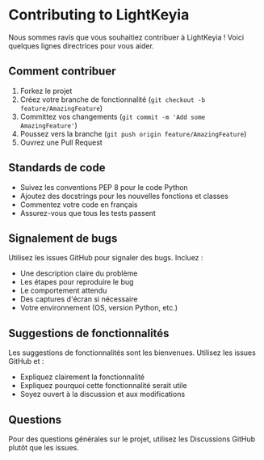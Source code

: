 # Contributing to LightKeyia

Nous sommes ravis que vous souhaitiez contribuer à LightKeyia ! Voici quelques lignes directrices pour vous aider.

## Comment contribuer

1. Forkez le projet
2. Créez votre branche de fonctionnalité (`git checkout -b feature/AmazingFeature`)
3. Committez vos changements (`git commit -m 'Add some AmazingFeature'`)
4. Poussez vers la branche (`git push origin feature/AmazingFeature`)
5. Ouvrez une Pull Request

## Standards de code

- Suivez les conventions PEP 8 pour le code Python
- Ajoutez des docstrings pour les nouvelles fonctions et classes
- Commentez votre code en français
- Assurez-vous que tous les tests passent

## Signalement de bugs

Utilisez les issues GitHub pour signaler des bugs. Incluez :
- Une description claire du problème
- Les étapes pour reproduire le bug
- Le comportement attendu
- Des captures d'écran si nécessaire
- Votre environnement (OS, version Python, etc.)

## Suggestions de fonctionnalités

Les suggestions de fonctionnalités sont les bienvenues. Utilisez les issues GitHub et :
- Expliquez clairement la fonctionnalité
- Expliquez pourquoi cette fonctionnalité serait utile
- Soyez ouvert à la discussion et aux modifications

## Questions

Pour des questions générales sur le projet, utilisez les Discussions GitHub plutôt que les issues.
